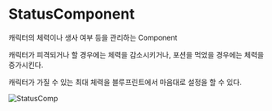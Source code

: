 # StatusComponent
캐릭터의 체력이나 생사 여부 등을 관리하는 Component

캐릭터가 피격되거나 할 경우에는 체력을 감소시키거나, 포션을 먹었을 경우에는 체력을 증가시킨다.

캐릭터가 가질 수 있는 최대 체력을 블루프린트에서 마음대로 설정을 할 수 있다.

![StatusComp](https://github.com/takndr/MonsterSlave/assets/126765215/74892f7d-a663-410e-8718-d34651d04eb3)

